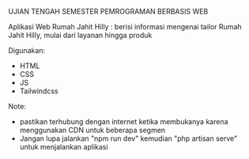 UJIAN TENGAH SEMESTER PEMROGRAMAN BERBASIS WEB

Aplikasi Web Rumah Jahit Hilly : berisi informasi mengenai tailor Rumah Jahit Hilly, mulai dari layanan hingga produk

Digunakan:
- HTML
- CSS
- JS
- Tailwindcss

Note:
- pastikan terhubung dengan internet ketika membukanya karena menggunakan CDN untuk beberapa segmen
- Jangan lupa jalankan "npm run dev" kemudian "php artisan serve" untuk menjalankan aplikasi
